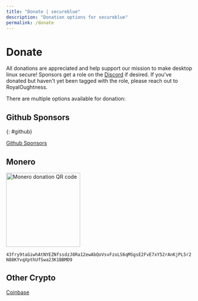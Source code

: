 ```yaml
---
title: "Donate | secureblue"
description: "Donation options for secureblue"
permalink: /donate
---
```


# Donate

All donations are appreciated and help support our mission to make desktop linux secure! Sponsors get a role on the [Discord](https://discord.gg/qMTv5cKfbF) if desired. If you've donated but haven't yet been tagged with the role, please reach out to RoyalOughtness.

There are multiple options available for donation:

## Github Sponsors
{: #github}

[Github Sponsors](https://github.com/sponsors/RoyalOughtness)

## Monero

<img alt="Monero donation QR code" src="/assets/monero.png" width=200 />

`43fry9taGiwhAtNYEZNfssdzJ8Ra12ewAbQoVsvFzoLS6qMSgsE2FvE7xY52rAnKjPL5r2N88KYvqXpthUfSwa23K1BBMD9`

## Other Crypto

[Coinbase](https://commerce.coinbase.com/checkout/ed12a6f0-6f14-458e-88a7-854f91e42b19)